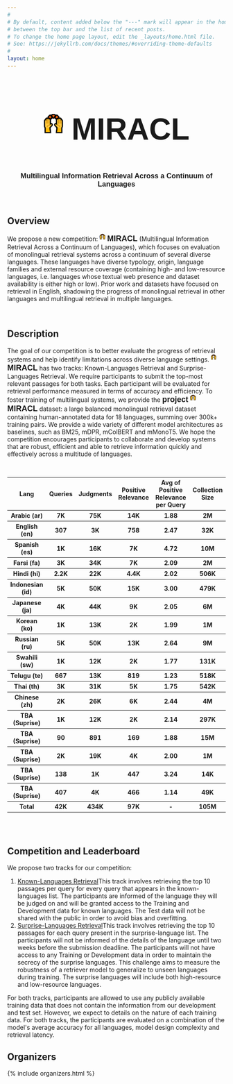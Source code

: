 ```yaml
---
#
# By default, content added below the "---" mark will appear in the home page
# between the top bar and the list of recent posts.
# To change the home page layout, edit the _layouts/home.html file.
# See: https://jekyllrb.com/docs/themes/#overriding-theme-defaults
#
layout: home
---
```

<div style="font-family: 'Source Sans Pro', sans-serif; background: url('/images/banner_no_text.png') no-repeat; background-size: cover; user-select: none;">
	<center>
		<h2 style="font-size: 70px" class="blackpar_title" ><img class="column" width="9%" src="/images/raising_hands.PNG"> MIRACL </h2>
		<h3 class="blackpar_title">Multilingual Information Retrieval Across a Continuum of Languages</h3>
	</center>
</div>
<br>
<h2 class="blackpar_title" id="overview">Overview</h2>
<p>
We propose a new competition: <b style="font-family: 'Source Sans Pro', sans-serif; font-size: 18px"><img class="column" width="2.5%" src="/images/raising_hands.PNG"> MIRACL</b> (Multilingual Information Retrieval Across a Continuum of Languages), which focuses on evaluation of monolingual retrieval systems across a continuum of several diverse languages. These languages have diverse typology, origin, language families and external resource coverage (containing high- and low-resource languages, i.e. languages whose textual web presence and dataset availability is either high or low). 
Prior work and datasets have focused on retrieval in English, shadowing the progress of monolingual retrieval in other languages and multilingual retrieval in multiple languages. 
</p>
<br>
<h2 class="blackpar_title" id="description">Description</h2>
<p>
The goal of our competition is to better evaluate the progress of retrieval systems and help identify limitations across diverse language settings. 
<b style="font-family: 'Source Sans Pro', sans-serif; font-size: 18px"><img class="column" width="2.5%" src="/images/raising_hands.PNG"> MIRACL</b> has two tracks: Known-Languages Retrieval and Surprise-Languages Retrieval. We require participants to submit the top-most relevant passages for both tasks. Each participant will be evaluated for retrieval performance measured in terms of accuracy and efficiency. 
To foster training of multilingual systems, we provide the <b style="font-family: 'Source Sans Pro', sans-serif; font-size: 18px">project <img class="column" width="2.5%" src="/images/raising_hands.PNG"> MIRACL</b> dataset: a large balanced monolingual retrieval dataset containing human-annotated data for 18 languages, summing over 300k+ training pairs.
We provide a wide variety of different model architectures as baselines, such as BM25, mDPR, mColBERT and mMonoT5. We hope the competition encourages participants to collaborate and develop systems that are robust, efficient and able to retrieve
information quickly and effectively across a multitude of languages.
</p>
<br/>
<table>
  <tr>
    <th><b>Lang</b></th>
    <th><b>Queries</b></th>
    <th><b>Judgments</b></th>
    <th><b>Positive Relevance</b></th>
    <th><b>Avg of Positive Relevance per Query</b></th>
    <th><b>Collection Size</b></th>
  </tr>
  	<th>Arabic (ar)</th>
    <th>7K</th>
    <th>75K</th>
    <th>14K </th>
    <th>1.88 </th>
    <th>2M</th>
  </tr>
  <tr>
    <th>English (en)</th>
    <th>307  </th>
    <th>3K </th>
    <th>758</th>
    <th>2.47 </th>
    <th>32K</th>
  </tr>
  <tr>
    <th>Spanish (es)</th>
    <th>1K</th>
    <th>16K</th>
    <th>7K </th>
    <th>4.72 </th>
    <th>10M</th>
  </tr>
  <tr>
    <th>Farsi (fa)</th>
    <th>3K</th>
    <th>34K</th>
    <th>7K  </th>
    <th>2.09 </th>
    <th>2M</th>
  </tr>
  <tr>
    <th>Hindi (hi)</th>
    <th>2.2K</th>
    <th>22K</th>
    <th>4.4K  </th>
    <th>2.02 </th>
    <th>506K</th>
  </tr>
  <tr>
    <th>Indonesian (id)</th>
    <th>5K</th>
    <th>50K</th>
    <th>15K </th>
    <th>3.00 </th>
    <th>479K</th>
  </tr>
  <tr>
    <th>Japanese (ja)</th>
    <th>4K</th>
    <th>44K</th>
    <th>9K  </th>
    <th>2.05 </th>
    <th>6M</th>
  </tr>
  <tr>
    <th>Korean (ko)</th>
    <th>1K</th>
    <th>13K</th>
    <th>2K  </th>
    <th>1.99 </th>
    <th>1M</th>
  </tr>
  <tr>
    <th>Russian (ru)</th>
    <th>5K</th>
    <th>50K</th>
    <th>13K</th>
    <th>2.64</th>
    <th>9M</th>
  </tr>
  <tr>
    <th>Swahili (sw)</th>
    <th>1K</th>
    <th>12K</th>
    <th>2K</th>
    <th>1.77</th>
    <th>131K</th>
  </tr>
  <tr>
    <th>Telugu (te)</th>
    <th>667</th>
    <th>13K</th>
    <th>819</th>
    <th>1.23</th>
    <th>518K</th>
  </tr>
  <tr>
    <th>Thai (th)</th>
    <th>3K</th>
    <th>31K</th>
    <th>5K  </th>
    <th>1.75 </th>
    <th>542K</th>
  </tr>
  <tr>
    <th>Chinese (zh)</th>
    <th>2K</th>
    <th>26K</th>
    <th>6K  </th>
    <th>2.44 </th>
    <th>4M</th>
  </tr>
  <tr>
    <th>TBA (Suprise)</th>
    <th>1K</th>
    <th>12K</th>
    <th>2K  </th>
    <th>2.14 </th>
    <th>297K</th>
  </tr>
  <tr>
    <th>TBA (Suprise)</th>
    <th>90   </th>
    <th>891   </th>
    <th>169</th>
    <th>1.88 </th>
    <th>15M</th>
  </tr>
  <tr>
    <th>TBA (Suprise)</th>
    <th>2K</th>
    <th>19K</th>
    <th>4K  </th>
    <th>2.00 </th>
    <th>1M</th>
  </tr>
  <tr>
    <th>TBA (Suprise)</th>
    <th>138  </th>
    <th>1K </th>
    <th>447</th>
    <th>3.24 </th>
    <th>14K</th>
  </tr>
  <tr>
    <th>TBA (Suprise)</th>
    <th>407  </th>
    <th>4K </th>
    <th>466</th>
    <th>1.14 </th>
    <th>49K</th>
  </tr>
  <tr>
    <th>Total</th>
    <th>42K</th>
    <th>434K</th>
    <th>97K</th>
    <th>-</th>
    <th>105M</th>
  </tr>
</table>
<br/>
<br/>
<h2 class="blackpar_title" id="leaderboard">Competition and Leaderboard</h2>
<p>
We propose two tracks for our competition: <ol>
	<li> <a class="nav-link " aria-current="page" href="https://eval.ai/" target="_blank">Known-Languages Retrieval</a>This track involves retrieving the top 10 passages per query for every query that appears in the known-languages list. The participants are informed of the language they will be judged on and will be granted access to the Training and Development data for known languages. The Test data will not be shared with the public in order to avoid bias and overfitting.</li> 
	<li> <a class="nav-link " aria-current="page" href="https://eval.ai/" target="_blank">Surprise-Languages Retrieval</a>This track involves retrieving the top 10 passages for each query present in the surprise-language list. The participants will not be informed of the details of the language until two weeks before the submission deadline. The participants will not have access to any Training or Development data in order to maintain the secrecy of the surprise languages. This challenge aims to measure the robustness of a retriever model to generalize to unseen languages during training. The surprise languages will include both high-resource and low-resource languages.</li>
</ol>
</p>
<p>
For both tracks, participants are allowed to use any publicly available training data that does not contain the information from our development and test set. However, we expect to details on the nature of each training data.
For both tracks, the participants are evaluated on a combination of the model's average accuracy for all languages, model design complexity and retrieval latency.
</p>
<h2 class="blackpar_title" id="organizers">Organizers</h2>
<div class="row_perso">
	<p>
		{% include organizers.html %}
	</p>
</div>
